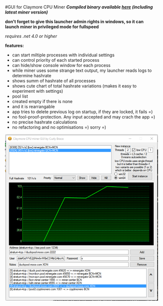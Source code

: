 #GUI for Claymore CPU Miner
_**Compiled binary available [here](https://github.com/stasuss/Claymore-CPU-Miner-GUI/releases) (including latest miner version)**_

**don't forget to give this launcher admin rights in windows, so it can launch miner in privileged mode for fullspeed**

*requires .net 4.0 or higher*


**features:**
* can start miltiple processes with individual settings
* can control priority of each started process
* can hide/show console window for each process
* while miner uses some strange text output, my launcher reads logs to determine hashrate
* shows summ of hashrate of all processes
* shows cute chart of total hashrate variations (makes it easy to experiment with settings)
* pool list
* created empty if there is none
* and it is rearrangable
* app tries to delete previous log on startup, if they are locked, it fails =)
* no fool-proof-protection. Any input accepted and may crach the app =)
* no precise hashrate calculations
* no refactoring and no optimisations =) sorry =)

![screenshot](/Screenshot.png)

